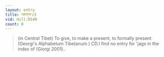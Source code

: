 ```yaml
---
layout: entry
title: འཇགས་√3
vid: Hill:0549
count: 0
---
```

> (in Central Tibet) To give, to make a present, to formally present (Georgi's Alphabetum Tibetanum ) CD\.I find no entry for 'jags in the index of (Giorgi 2001)\.\.


